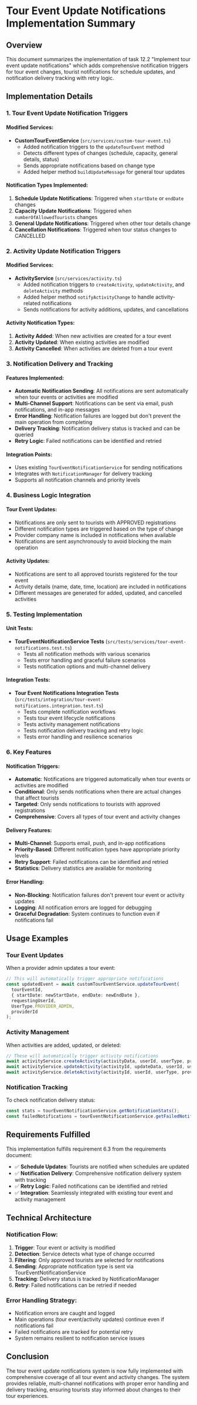 # Tour Event Update Notifications Implementation Summary

## Overview

This document summarizes the implementation of task 12.2 "Implement tour event update notifications" which adds comprehensive notification triggers for tour event changes, tourist notifications for schedule updates, and notification delivery tracking with retry logic.

## Implementation Details

### 1. Tour Event Update Notification Triggers

#### Modified Services:
- **CustomTourEventService** (`src/services/custom-tour-event.ts`)
  - Added notification triggers to the `updateTourEvent` method
  - Detects different types of changes (schedule, capacity, general details, status)
  - Sends appropriate notifications based on change type
  - Added helper method `buildUpdateMessage` for general tour updates

#### Notification Types Implemented:
1. **Schedule Update Notifications**: Triggered when `startDate` or `endDate` changes
2. **Capacity Update Notifications**: Triggered when `numberOfAllowedTourists` changes
3. **General Update Notifications**: Triggered when other tour details change
4. **Cancellation Notifications**: Triggered when tour status changes to CANCELLED

### 2. Activity Update Notification Triggers

#### Modified Services:
- **ActivityService** (`src/services/activity.ts`)
  - Added notification triggers to `createActivity`, `updateActivity`, and `deleteActivity` methods
  - Added helper method `notifyActivityChange` to handle activity-related notifications
  - Sends notifications for activity additions, updates, and cancellations

#### Activity Notification Types:
1. **Activity Added**: When new activities are created for a tour event
2. **Activity Updated**: When existing activities are modified
3. **Activity Cancelled**: When activities are deleted from a tour event

### 3. Notification Delivery and Tracking

#### Features Implemented:
- **Automatic Notification Sending**: All notifications are sent automatically when tour events or activities are modified
- **Multi-Channel Support**: Notifications can be sent via email, push notifications, and in-app messages
- **Error Handling**: Notification failures are logged but don't prevent the main operation from completing
- **Delivery Tracking**: Notification delivery status is tracked and can be queried
- **Retry Logic**: Failed notifications can be identified and retried

#### Integration Points:
- Uses existing `TourEventNotificationService` for sending notifications
- Integrates with `NotificationManager` for delivery tracking
- Supports all notification channels and priority levels

### 4. Business Logic Integration

#### Tour Event Updates:
- Notifications are only sent to tourists with APPROVED registrations
- Different notification types are triggered based on the type of change
- Provider company name is included in notifications when available
- Notifications are sent asynchronously to avoid blocking the main operation

#### Activity Updates:
- Notifications are sent to all approved tourists registered for the tour event
- Activity details (name, date, time, location) are included in notifications
- Different messages are generated for added, updated, and cancelled activities

### 5. Testing Implementation

#### Unit Tests:
- **TourEventNotificationService Tests** (`src/tests/services/tour-event-notifications.test.ts`)
  - Tests all notification methods with various scenarios
  - Tests error handling and graceful failure scenarios
  - Tests notification options and multi-channel delivery

#### Integration Tests:
- **Tour Event Notifications Integration Tests** (`src/tests/integration/tour-event-notifications.integration.test.ts`)
  - Tests complete notification workflows
  - Tests tour event lifecycle notifications
  - Tests activity management notifications
  - Tests notification delivery tracking and retry logic
  - Tests error handling and resilience scenarios

### 6. Key Features

#### Notification Triggers:
- **Automatic**: Notifications are triggered automatically when tour events or activities are modified
- **Conditional**: Only sends notifications when there are actual changes that affect tourists
- **Targeted**: Only sends notifications to tourists with approved registrations
- **Comprehensive**: Covers all types of tour event and activity changes

#### Delivery Features:
- **Multi-Channel**: Supports email, push, and in-app notifications
- **Priority-Based**: Different notification types have appropriate priority levels
- **Retry Support**: Failed notifications can be identified and retried
- **Statistics**: Delivery statistics are available for monitoring

#### Error Handling:
- **Non-Blocking**: Notification failures don't prevent tour event or activity updates
- **Logging**: All notification errors are logged for debugging
- **Graceful Degradation**: System continues to function even if notifications fail

## Usage Examples

### Tour Event Updates
When a provider admin updates a tour event:
```typescript
// This will automatically trigger appropriate notifications
const updatedEvent = await customTourEventService.updateTourEvent(
  tourEventId,
  { startDate: newStartDate, endDate: newEndDate },
  requestingUserId,
  UserType.PROVIDER_ADMIN,
  providerId
);
```

### Activity Management
When activities are added, updated, or deleted:
```typescript
// These will automatically trigger activity notifications
await activityService.createActivity(activityData, userId, userType, providerId);
await activityService.updateActivity(activityId, updateData, userId, userType, providerId);
await activityService.deleteActivity(activityId, userId, userType, providerId);
```

### Notification Tracking
To check notification delivery status:
```typescript
const stats = tourEventNotificationService.getNotificationStats();
const failedNotifications = tourEventNotificationService.getFailedNotifications();
```

## Requirements Fulfilled

This implementation fulfills requirement 6.3 from the requirements document:
- ✅ **Schedule Updates**: Tourists are notified when schedules are updated
- ✅ **Notification Delivery**: Comprehensive notification delivery system with tracking
- ✅ **Retry Logic**: Failed notifications can be identified and retried
- ✅ **Integration**: Seamlessly integrated with existing tour event and activity management

## Technical Architecture

### Notification Flow:
1. **Trigger**: Tour event or activity is modified
2. **Detection**: Service detects what type of change occurred
3. **Filtering**: Only approved tourists are selected for notifications
4. **Sending**: Appropriate notification type is sent via TourEventNotificationService
5. **Tracking**: Delivery status is tracked by NotificationManager
6. **Retry**: Failed notifications can be retried if needed

### Error Handling Strategy:
- Notification errors are caught and logged
- Main operations (tour event/activity updates) continue even if notifications fail
- Failed notifications are tracked for potential retry
- System remains resilient to notification service issues

## Conclusion

The tour event update notifications system is now fully implemented with comprehensive coverage of all tour event and activity changes. The system provides reliable, multi-channel notifications with proper error handling and delivery tracking, ensuring tourists stay informed about changes to their tour experiences.